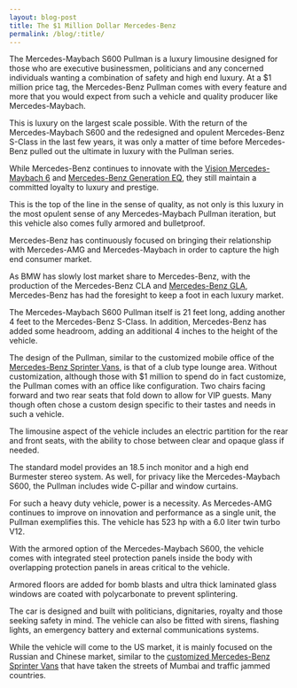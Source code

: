 ```yaml
---
layout: blog-post
title: The $1 Million Dollar Mercedes-Benz
permalink: /blog/:title/
---
```


<p>The Mercedes-Maybach S600 Pullman is a luxury limousine designed for those who are executive businessmen, politicians and any concerned individuals wanting a combination of safety and high end luxury. At a $1 million price tag, the Mercedes-Benz Pullman comes with every feature and more that you would expect from such a vehicle and quality producer like Mercedes-Maybach.</p>

<p>This is luxury on the largest scale possible. With the return of the Mercedes-Maybach S600 and the redesigned and opulent Mercedes-Benz S-Class in the last few years, it was only a matter of time before Mercedes-Benz pulled out the ultimate in luxury with the Pullman series.</p>

<p>While Mercedes-Benz continues to innovate with the <a href="https://www.autohaussouthbay.com/2016/09/30/the-mercedes-maybach-vision-6/">Vision Mercedes-Maybach 6</a> and <a href="https://www.autohaussouthbay.com/2016/10/03/the-mercedes-benz-generation-eq-takes-on-tesla/">Mercedes-Benz Generation EQ</a>, they still maintain a committed loyalty to luxury and prestige.</p>

<p>This is the top of the line in the sense of quality, as not only is this luxury in the most opulent sense of any Mercedes-Maybach Pullman iteration, but this vehicle also comes fully armored and bulletproof.</p>

<p>Mercedes-Benz has continuously focused on bringing their relationship with Mercedes-AMG and Mercedes-Maybach in order to capture the high end consumer market.</p>

<p>As BMW has slowly lost market share to Mercedes-Benz, with the production of the Mercedes-Benz CLA and <a href="https://www.autohaussouthbay.com/2016/07/26/mercedes-benz-gla45-amg-enters-the-compact-suv-market/">Mercedes-Benz GLA</a>, Mercedes-Benz has had the foresight to keep a foot in each luxury market.</p>

<p>The Mercedes-Maybach S600 Pullman itself is 21 feet long, adding another 4 feet to the Mercedes-Benz S-Class. In addition, Mercedes-Benz has added some headroom, adding an additional 4 inches to the height of the vehicle.</p>

<p>The design of the Pullman, similar to the customized mobile office of the <a href="https://www.autohaussouthbay.com/2016/09/28/mercedes-benz-sprinter-van-customizations/">Mercedes-Benz Sprinter Vans</a>, is that of a club type lounge area. Without customization, although those with $1 million to spend do in fact customize, the Pullman comes with an office like configuration. Two chairs facing forward and two rear seats that fold down to allow for VIP guests. Many though often chose a custom design specific to their tastes and needs in such a vehicle.</p>

<p>The limousine aspect of the vehicle includes an electric partition for the rear and front seats, with the ability to chose between clear and opaque glass if needed.</p>

<p>The standard model provides an 18.5 inch monitor and a high end Burmester stereo system. As well, for privacy like the Mercedes-Maybach S600, the Pullman includes wide C-pillar and window curtains.</p>

<p>For such a heavy duty vehicle, power is a necessity. As Mercedes-AMG continues to improve on innovation and performance as a single unit, the Pullman exemplifies this. The vehicle has 523 hp with a 6.0 liter twin turbo V12.</p>

<p>With the armored option of the Mercedes-Maybach S600, the vehicle comes with integrated steel protection panels inside the body with overlapping protection panels in areas critical to the vehicle.</p>

<p>Armored floors are added for bomb blasts and ultra thick laminated glass windows are coated with polycarbonate to prevent splintering.</p>

<p>The car is designed and built with politicians, dignitaries, royalty and those seeking safety in mind. The vehicle can also be fitted with sirens, flashing lights, an emergency battery and external communications systems.</p>

<p>While the vehicle will come to the US market, it is mainly focused on the Russian and Chinese market, similar to the <a href="https://www.autohaussouthbay.com/2016/09/28/mercedes-benz-sprinter-van-customizations/">customized Mercedes-Benz Sprinter Vans</a> that have taken the streets of Mumbai and traffic jammed countries.</p>